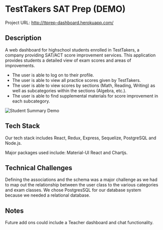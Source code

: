 # TestTakers SAT Prep (DEMO)

Project URL: http://ttprep-dashboard.herokuapp.com/

## Description

A web dashboard for highschool students enrolled in TestTakers, a company providing SAT/ACT score improvement services.  This application provides students a detailed view of exam scores and areas of improvements. 

* The user is able to log on to their profile.
* The user is able to view all practice scores given by TestTakers.
* The user is able to view scores by sections (Math, Reading, Writing) as well as subcategories within the sections (Algebra, etc.). 
* The user is able to find supplemental materials for score improvement in each subcategory.

![Student Summary Demo](https://media.giphy.com/media/hOesdpxAlEcnd8KR2l/giphy.gif)

## Tech Stack

Our tech stack includes React, Redux, Express, Sequelize, PostgreSQL and Node.js.

Major packages used include: Material-UI React and Chartjs.

## Technical Challenges

Defining the associations and the schema was a major challenge as we had to map out the relationship between the user class to the various categories and exam classes. We chose PostgresSQL for our database system because we needed a relational database.   

## Notes

Future add ons could include a Teacher dashboard and chat functionality.
